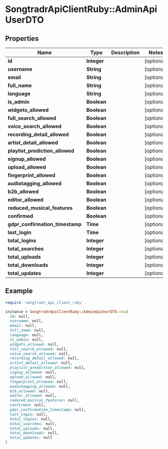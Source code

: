 # SongtradrApiClientRuby::AdminApiUserDTO

## Properties

| Name | Type | Description | Notes |
| ---- | ---- | ----------- | ----- |
| **id** | **Integer** |  | [optional] |
| **username** | **String** |  | [optional] |
| **email** | **String** |  | [optional] |
| **full_name** | **String** |  | [optional] |
| **language** | **String** |  | [optional] |
| **is_admin** | **Boolean** |  | [optional] |
| **widgets_allowed** | **Boolean** |  | [optional] |
| **full_search_allowed** | **Boolean** |  | [optional] |
| **voice_search_allowed** | **Boolean** |  | [optional] |
| **recording_detail_allowed** | **Boolean** |  | [optional] |
| **artist_detail_allowed** | **Boolean** |  | [optional] |
| **playlist_prediction_allowed** | **Boolean** |  | [optional] |
| **signup_allowed** | **Boolean** |  | [optional] |
| **upload_allowed** | **Boolean** |  | [optional] |
| **fingerprint_allowed** | **Boolean** |  | [optional] |
| **audiotagging_allowed** | **Boolean** |  | [optional] |
| **b2b_allowed** | **Boolean** |  | [optional] |
| **editor_allowed** | **Boolean** |  | [optional] |
| **reduced_musical_features** | **Boolean** |  | [optional] |
| **confirmed** | **Boolean** |  | [optional] |
| **gdpr_confirmation_timestamp** | **Time** |  | [optional] |
| **last_login** | **Time** |  | [optional] |
| **total_logins** | **Integer** |  | [optional] |
| **total_searches** | **Integer** |  | [optional] |
| **total_uploads** | **Integer** |  | [optional] |
| **total_downloads** | **Integer** |  | [optional] |
| **total_updates** | **Integer** |  | [optional] |

## Example

```ruby
require 'songtradr_api_client_ruby'

instance = SongtradrApiClientRuby::AdminApiUserDTO.new(
  id: null,
  username: null,
  email: null,
  full_name: null,
  language: null,
  is_admin: null,
  widgets_allowed: null,
  full_search_allowed: null,
  voice_search_allowed: null,
  recording_detail_allowed: null,
  artist_detail_allowed: null,
  playlist_prediction_allowed: null,
  signup_allowed: null,
  upload_allowed: null,
  fingerprint_allowed: null,
  audiotagging_allowed: null,
  b2b_allowed: null,
  editor_allowed: null,
  reduced_musical_features: null,
  confirmed: null,
  gdpr_confirmation_timestamp: null,
  last_login: null,
  total_logins: null,
  total_searches: null,
  total_uploads: null,
  total_downloads: null,
  total_updates: null
)
```

